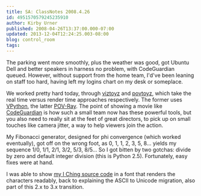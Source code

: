 ```yaml
---
title: SA: ClassNotes 2008.4.26
id: 4951570579245235910
author: Kirby Urner
published: 2008-04-26T13:37:00.000-07:00
updated: 2013-12-04T12:24:25.003-08:00
blog: control_room
tags: 
---
```


The parking went more smoothly, plus the weather was good, got Ubuntu Dell and better speakers in harness no problem, with CodeGuardian queued.  However, without support from the home team, I'd've been leaning on staff too hard, having left my logins chart on my desk or someplace.

We worked pretty hard today, through [viztoyz](http://www.4dsolutions.net/cgi-bin/py2html.cgi?script=/ocn/python/viztoyz.py) and [povtoyz](http://www.4dsolutions.net/cgi-bin/py2html.cgi?script=/ocn/python/povtoyz.py), which take the real time versus render time approaches respectively.  The former uses [VPython](http://www.vpython.org/), the latter [POV-Ray](http://www.povray.org/).  The point of showing a movie like [CodeGuardian](http://video.google.com/videoplay?docid=6087974730400799810) is how such a small team now has these powerful tools, but you also need to really sit at the feet of great directors, to pick up on small touches like camera jitter, a way to help viewers join the action.

My Fibonacci generator, designed for phi convergence (which worked eventually), got off on the wrong foot, as 0, 1, 1, 2, 3, 5, 8... yields my sequence 1/0, 1/1, 2/1, 3/2, 5/3, 8/5...  So I got bitten by two gotchas:  divide by zero and default integer division (this is Python 2.5).  Fortunately, easy fixes were at hand.

I was able to show [my I Ching source code](http://osgarden.appspot.com/about.html) in a font that renders the characters readably, back to explaining the ASCII to Unicode migration, also part of this 2.x to 3.x transition.